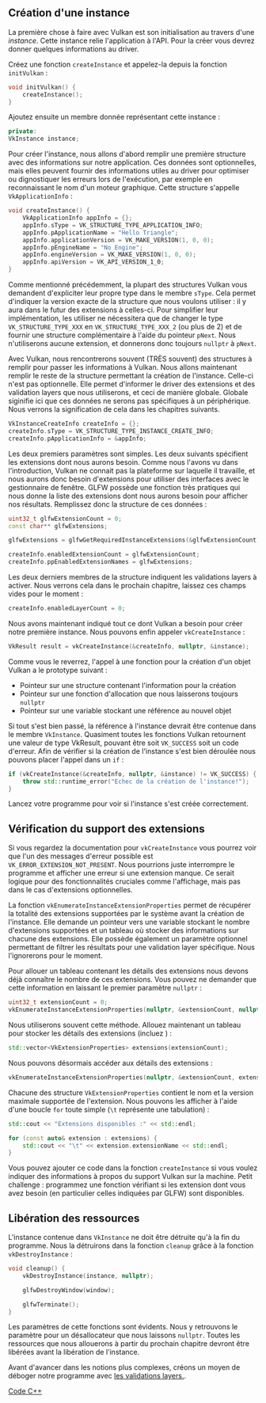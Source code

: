 ## Création d'une instance

La première chose à faire avec Vulkan est son initialisation au travers d'une *instance*. Cette instance relie
l'application à l'API. Pour la créer vous devrez donner quelques informations au driver.

Créez une fonction `createInstance` et appelez-la depuis la fonction `initVulkan` :

```c++
void initVulkan() {
    createInstance();
}
```

Ajoutez ensuite un membre donnée représentant cette instance :

```c++
private:
VkInstance instance;
```

Pour créer l'instance, nous allons d'abord remplir une première structure avec des informations sur notre application.
Ces données sont optionnelles, mais elles peuvent fournir des informations utiles au driver pour optimiser ou
dignostiquer les erreurs lors de l'exécution, par exemple en reconnaissant le nom d'un moteur graphique. Cette structure
s'appelle `VkApplicationInfo` :

```c++
void createInstance() {
    VkApplicationInfo appInfo = {};
    appInfo.sType = VK_STRUCTURE_TYPE_APPLICATION_INFO;
    appInfo.pApplicationName = "Hello Triangle";
    appInfo.applicationVersion = VK_MAKE_VERSION(1, 0, 0);
    appInfo.pEngineName = "No Engine";
    appInfo.engineVersion = VK_MAKE_VERSION(1, 0, 0);
    appInfo.apiVersion = VK_API_VERSION_1_0;
}
```

Comme mentionné précédemment, la plupart des structures Vulkan vous demandent d'expliciter leur propre type dans le
membre `sType`. Cela permet d'indiquer la version exacte de la structure que nous voulons utiliser : il y aura dans
le futur des extensions à celles-ci. Pour simplifier leur implémentation, les utiliser ne nécessitera que de changer
le type `VK_STRUCTURE_TYPE_XXX` en `VK_STRUCTURE_TYPE_XXX_2` (ou plus de 2) et de fournir une structure complémentaire
à l'aide du pointeur `pNext`. Nous n'utiliserons aucune extension, et donnerons donc toujours `nullptr` à `pNext`.

Avec Vulkan, nous rencontrerons souvent (TRÈS souvent) des structures à remplir pour passer les informations à Vulkan.
Nous allons maintenant remplir le reste de la structure permettant la création de l'instance. Celle-ci n'est pas
optionnelle. Elle permet d'informer le driver des extensions et des validation layers que nous utiliserons, et ceci
de manière globale. Globale siginifie ici que ces données ne serons pas spécifiques à un périphérique. Nous verrons
la signification de cela dans les chapitres suivants.

```c++
VkInstanceCreateInfo createInfo = {};
createInfo.sType = VK_STRUCTURE_TYPE_INSTANCE_CREATE_INFO;
createInfo.pApplicationInfo = &appInfo;
```

Les deux premiers paramètres sont simples. Les deux suivants spécifient les extensions dont nous aurons besoin. Comme
nous l'avons vu dans l'introduction, Vulkan ne connait pas la plateforme sur laquelle il travaille, et nous aurons donc
besoin d'extensions pour utiliser des interfaces avec le gestionnaire de fenêtre. GLFW possède une fonction très
pratiques qui nous donne la liste des extensions dont nous aurons besoin pour afficher nos résultats. Remplissez donc la
structure de ces données :

```c++
uint32_t glfwExtensionCount = 0;
const char** glfwExtensions;

glfwExtensions = glfwGetRequiredInstanceExtensions(&glfwExtensionCount);

createInfo.enabledExtensionCount = glfwExtensionCount;
createInfo.ppEnabledExtensionNames = glfwExtensions;
```

Les deux derniers membres de la structure indiquent les validations layers à activer. Nous verrons cela dans le prochain
chapitre, laissez ces champs vides pour le moment :

```c++
createInfo.enabledLayerCount = 0;
```

Nous avons maintenant indiqué tout ce dont Vulkan a besoin pour créer notre première instance. Nous pouvons enfin
appeler `vkCreateInstance` :

```c++
VkResult result = vkCreateInstance(&createInfo, nullptr, &instance);
```

Comme vous le reverrez, l'appel à une fonction pour la création d'un objet Vulkan a le prototype suivant :

* Pointeur sur une structure contenant l'information pour la création
* Pointeur sur une fonction d'allocation que nous laisserons toujours `nullptr`
* Pointeur sur une variable stockant une référence au nouvel objet

Si tout s'est bien passé, la référence à l'instance devrait être contenue dans le membre `VkInstance`. Quasiment toutes
les fonctions Vulkan retournent une valeur de type VkResult, pouvant être soit `VK_SUCCESS` soit un code d'erreur. Afin
de vérifier si la création de l'instance s'est bien déroulée nous pouvons placer l'appel dans un `if` :

```c++
if (vkCreateInstance(&createInfo, nullptr, &instance) != VK_SUCCESS) {
    throw std::runtime_error("Echec de la création de l'instance!");
}
```

Lancez votre programme pour voir si l'instance s'est créée correctement.

## Vérification du support des extensions

Si vous regardez la documentation pour `vkCreateInstance` vous pourrez voir que l'un des messages d'erreur possible est
`VK_ERROR_EXTENSION_NOT_PRESENT`. Nous pourrions juste interrompre le programme et afficher une erreur si une extension
manque. Ce serait logique pour des fonctionnalités cruciales comme l'affichage, mais pas dans le cas d'extensions
optionnelles.

La fonction `vkEnumerateInstanceExtensionProperties` permet de récupérer la totalité des extensions supportées par le
système avant la création de l'instance. Elle demande un pointeur vers une variable stockant le nombre d'extensions
supportées et un tableau où stocker des informations sur chacune des extensions. Elle possède également un paramètre
optionnel permettant de filtrer les résultats pour une validation layer spécifique. Nous l'ignorerons pour le moment.

Pour allouer un tableau contenant les détails des extensions nous devons déjà connaître le nombre de ces extensions.
Vous pouvez ne demander que cette information en laissant le premier paramètre `nullptr` :

```c++
uint32_t extensionCount = 0;
vkEnumerateInstanceExtensionProperties(nullptr, &extensionCount, nullptr);
```

Nous utiliserons souvent cette méthode. Allouez maintenant un tableau pour stocker les détails des extensions (incluez
<vector>) :

```c++
std::vector<VkExtensionProperties> extensions(extensionCount);
```

Nous pouvons désormais accéder aux détails des extensions :

```c++
vkEnumerateInstanceExtensionProperties(nullptr, &extensionCount, extensions.data());
```

Chacune des structure `VkExtensionProperties` contient le nom et la version maximale supportée de l'extension. Nous 
pouvons les afficher à l'aide d'une boucle `for` toute simple (`\t` représente une tabulation) :

```c++
std::cout << "Extensions disponibles :" << std::endl;

for (const auto& extension : extensions) {
    std::cout << "\t" << extension.extensionName << std::endl;
}
```

Vous pouvez ajouter ce code dans la fonction `createInstance` si vous voulez indiquer des informations à propos du
support Vulkan sur la machine. Petit challenge : programmez une fonction vérifiant si les extension dont vous avez 
besoin (en particulier celles indiquées par GLFW) sont disponibles.

## Libération des ressources

L'instance contenue dans `VkInstance` ne doit être détruite qu'à la fin du programme. Nous la détruirons dans la
fonction `cleanup` grâce à la fonction `vkDestroyInstance` :

```c++
void cleanup() {
    vkDestroyInstance(instance, nullptr);

    glfwDestroyWindow(window);

    glfwTerminate();
}
```

Les paramètres de cette fonctions sont évidents. Nous y retrouvons le paramètre pour un désallocateur que nous laissons
`nullptr`. Toutes les ressources que nous allouerons à partir du prochain chapitre devront être libérées avant la
libération de l'instance.

Avant d'avancer dans les notions plus complexes, créons un moyen de déboger notre programme avec
[les validations layers.](!Drawing_a_triangle/Setup/Validation_layers).

[Code C++](/code/01_instance_creation.cpp)